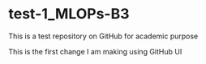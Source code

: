 # test-1_MLOPs-B3
This is a test repository on GitHub for academic purpose

This is the first change I am making using GitHub UI
